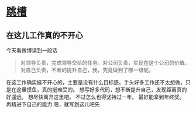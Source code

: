 # [跳槽](https://github.com/yihong0618/gitblog/issues/12)

## 在这儿工作真的不开心
今天看微博读到一段话

> 对领导负责，完成领导交给的任务。对公司负责，实现在这个公司的价值。对自己负责，不断的提升自己，我，究竟做到了哪一级呢。

在这工作确实挺不开心的，主要是没有什么目标感。手头好多工作还不太想做，只是在这里摸鱼，真的挺难受的。
想写好多代码，想不断提升自己，发现距离真的好遥远。
想尽快离开这里吧。
不过怎么也得坚持过一年。
最好能拿到年终奖。
再精进下自己的能力
嗯，就写到这儿吧先